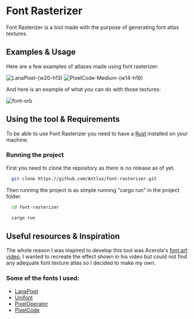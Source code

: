 # Font Rasterizer
Font Rasterizer is a tool made with the purpose of generating font atlas textures.

## Examples & Usage
Here are a few examples of atlases made using font rasterizer:

![LanaPixel-(w20-h13)](https://github.com/user-attachments/assets/93e68045-1b43-4b95-a8dc-7ed77d3138d2)
![PixelCode-Medium-(w14-h16)](https://github.com/user-attachments/assets/7f2ce19f-0b2f-4e59-827c-99e190b083eb)

And here is an example of what you can do with those textures:

![font-orb](https://github.com/user-attachments/assets/02675c08-e06a-4f6e-8f53-e41d3a0a2b95)




## Using the tool & Requirements
To be able to use Font Rasterizer you need to have a [Rust](https://www.rust-lang.org) installed on your machine. 

### Running the project
First you need to clone the repository as there is no release as of yet.
```bash
  git clone https://github.com/Antlux/font-rasterizer.git
```
Then running the project is as simple running "cargo run" in the project folder.
```bash
  cd font-rasterizer
```
```bash
  cargo run
```

## Useful resources & Inspiration
The whole reason I was inspired to develop this tool was Acerola's [font art video](https://www.youtube.com/watch?v=gg40RWiaHRY&t=719s), I wanted to recreate the effect shown in his video but could not find any adequate font texture atlas so I decided to make my own.

### Some of the fonts I used:
- [LanaPixel](https://opengameart.org/content/lanapixel-localization-friendly-pixel-font)
- [Unifont](http://czyborra.com/unifont/updates/unifont.ttf)
- [PixelOperator](https://www.dafont.com/pixel-operator.font)
- [PixelCode](https://qwerasd205.github.io/PixelCode/)





